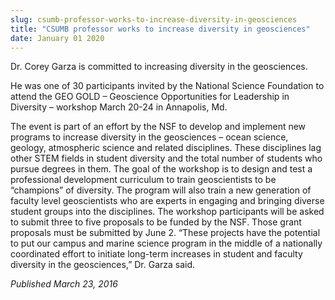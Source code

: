 ```yaml
---
slug: csumb-professor-works-to-increase-diversity-in-geosciences
title: "CSUMB professor works to increase diversity in geosciences"
date: January 01 2020
---
```


 
<p>Dr. Corey Garza is committed to increasing diversity in the geosciences.</p>
<p>
  He was one of 30 participants invited by the National Science Foundation to
  attend the GEO GOLD – Geoscience Opportunities for Leadership in Diversity –
  workshop March 20&#45;24 in Annapolis, Md.
</p>
<p>
  The event is part of an effort by the NSF to develop and implement new
  programs to increase diversity in the geosciences – ocean science, geology,
  atmospheric science and related disciplines. These disciplines lag other STEM
  fields in student diversity and the total number of students who pursue
  degrees in them. The goal of the workshop is to design and test a professional
  development curriculum to train geoscientists to be “champions” of diversity.
  The program will also train a new generation of faculty level geoscientists
  who are experts in engaging and bringing diverse student groups into the
  disciplines. The workshop participants will be asked to submit three to five
  proposals to be funded by the NSF. Those grant proposals must be submitted by
  June 2. “These projects have the potential to put our campus and marine
  science program in the middle of a nationally coordinated effort to initiate
  long&#45;term increases in student and faculty diversity in the geosciences,”
  Dr. Garza said.

  <em>Published March 23, 2016</em>
</p>
 
